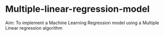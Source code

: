 # Multiple-linear-regression-model
Aim:  To implement a Machine Learning Regression model using a Multiple Linear regression algorithm
